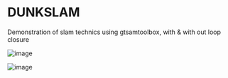 # DUNKSLAM
Demonstration of slam technics using gtsamtoolbox, with &amp; with out loop closure 

![image](https://user-images.githubusercontent.com/104156586/218397723-44fa8b3d-f602-4375-bd05-c36453584128.png)

![image](https://user-images.githubusercontent.com/104156586/218397783-dc552964-17d2-4fe2-a9d6-d43f529051cc.png)
